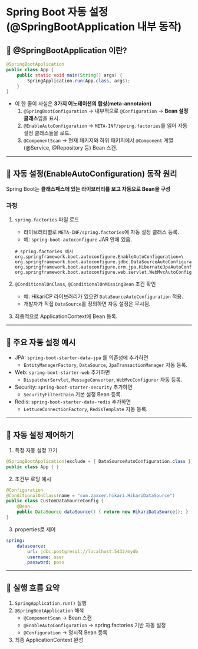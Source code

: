 # Spring Boot 자동 설정 (@SpringBootApplication 내부 동작)

## 📌 @SpringBootApplication 이란?
```java
@SpringBootApplication
public class App {
    public static void main(String[] args) {
        SpringApplication.run(App.class, args);
    }
}
```
- 이 한 줄이 사실은 **3가지 어노테이션의 합성(meta-annotaion)**
    1. `@SpringBootConfiguration`
        -> 내부적으로 `@Configuration` -> **Bean 설정 클래스**임을 표시.
    2. `@EnableAutoConfiguration`
        -> `META-INF/spring.factories`를 읽어 자동 설정 클래스들을 로드.
    3. `@ComponentScan`
        -> 현재 패키지와 하위 패키지에서 `@Component` 계열(@Service, @Repository 등) Bean 스캔.

---

## 📌 자동 설정(EnableAutoConfiguration) 동작 원리
Spring Boot는 **클래스패스에 있는 라이브러리를 보고 자동으로 Bean을 구성**

### 과정
1. `spring.factories` 파일 로드
    - 라이브러리별로 `META-INF/spring.factories`에 자동 설정 클래스 등록.
    - 예: `spring-boot-autoconfigure` JAR 안에 있음.
    ```properties
    # spring.factories 예시
    org.springframework.boot.autoconfigure.EnableAutoConfiguration=\
    org.springframework.boot.autoconfigure.jdbc.DataSourceAutoConfiguration,\
    org.springframework.boot.autoconfigure.orm.jpa.HibernateJpaAutoConfiguration,\
    org.springframework.boot.autoconfigure.web.servlet.WebMvcAutoConfiguration
    ```

2. `@ConditionalOnClass`, `@ConditionalOnMissingBean` 조건 확인
    - 예: HikariCP 라이브러리가 있으면 `DataSourceAutoConfiguration` 적용.
    - 개발자가 직접 `DataSource`를 정의하면 자동 설정은 무시됨.

3. 최종적으로 ApplicationContext에 Bean 등록.

---

## 📌 주요 자동 설정 예시
- JPA: `spring-boot-starter-data-jpa` 를 의존성에 추가하면
    - `EntityManagerFactory`, `DataSource`, `JpaTransactionManager` 자동 등록.
- Web: `spring-boot-starter-web` 추가하면
    - `DispatcherServlet`, `MessageConverter`, `WebMvcConfigurer` 자동 등록.
- Security: `spring-boot-starter-security` 추가하면
    - `SecurityFilterChain` 기본 설정 Bean 등록.
- Redis: `spring-boot-starter-data-redis` 추가하면
    - `LettuceConnectionFactory`, `RedisTemplate` 자동 등록.

---

## 📌 자동 설정 제어하기

1. 특정 자동 설정 끄기
```java
@SpringBootApplication(exclude = { DataSourceAutoConfiguration.class })
public class App { }
```

2. 조건부 로딩 예시
```java
@Configuration
@ConditionalOnClass(name = "com.zaxxer.hikari.HikariDataSource")
public class CustomDataSourceConfig {
    @Bean
    public DataSource dataSource() { return new HikariDataSource(); }
}
```

3. properties로 제어
```yaml
spring:
    datasource:
        url: jdbc:postgresql://localhost:5432/mydb
        username: user
        password: pass
```

---

## 📌 실행 흐름 요약

1. `SpringApplication.run()` 실행
2. `@SpringBootApplication` 해석
    - `@ComponentScan` -> Bean 스캔
    - `@EnableAutoConfiguration` -> spring.factories 기반 자동 설정
    - `@Configuration` -> 명시적 Bean 등록
3. 최종 ApplicationContext 완성